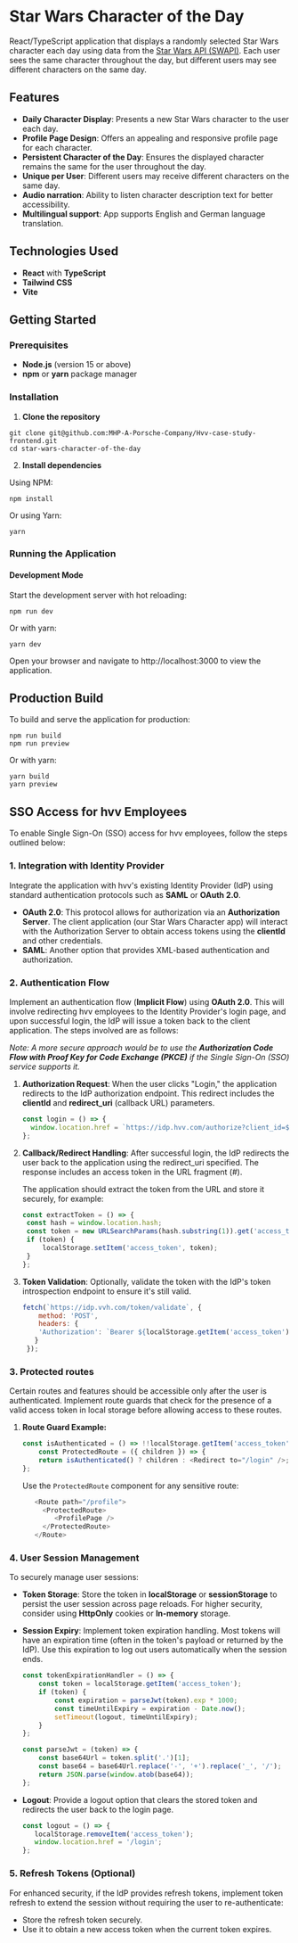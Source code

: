 # Star Wars Character of the Day

React/TypeScript application that displays a randomly selected Star Wars character each day using data from the [Star Wars API (SWAPI)](https://swapi.dev/). Each user sees the same character throughout the day, but different users may see different characters on the same day.

## Features

- **Daily Character Display**: Presents a new Star Wars character to the user each day.
- **Profile Page Design**: Offers an appealing and responsive profile page for each character.
- **Persistent Character of the Day**: Ensures the displayed character remains the same for the user throughout the day.
- **Unique per User**: Different users may receive different characters on the same day.
- **Audio narration**: Ability to listen character description text for better accessibility. 
- **Multilingual support**: App supports English and German language translation. 

## Technologies Used

- **React** with **TypeScript**
- **Tailwind CSS**
- **Vite**

## Getting Started

### Prerequisites

- **Node.js** (version 15 or above)
- **npm** or **yarn** package manager

### Installation

1. **Clone the repository**

```
git clone git@github.com:MHP-A-Porsche-Company/Hvv-case-study-frontend.git
cd star-wars-character-of-the-day
```

2. **Install dependencies**

Using NPM:
 ```
npm install
 ```
Or using Yarn:
 ```
yarn
 ```

### Running the Application
#### Development Mode

Start the development server with hot reloading:

```
npm run dev
```
Or with yarn:

```
yarn dev
```
Open your browser and navigate to http://localhost:3000 to view the application.

## Production Build
To build and serve the application for production:

```
npm run build
npm run preview
```
Or with yarn:

```
yarn build
yarn preview
```



## SSO Access for hvv Employees

To enable Single Sign-On (SSO) access for hvv employees, follow the steps outlined below:

### 1. Integration with Identity Provider

Integrate the application with hvv's existing Identity Provider (IdP) using standard authentication protocols such as **SAML** or **OAuth 2.0**.

- **OAuth 2.0**: This protocol allows for authorization via an **Authorization Server**. The client application (our Star Wars Character app) will interact with the Authorization Server to obtain access tokens using the **clientId** and other credentials.
- **SAML**: Another option that provides XML-based authentication and authorization.

### 2. Authentication Flow

Implement an authentication flow (**Implicit Flow**) using **OAuth 2.0**. This will involve redirecting hvv employees to the Identity Provider's login page, and upon successful login, the IdP will issue a token back to the client application. The steps involved are as follows:

_Note: A more secure approach would be to use the **Authorization Code Flow with Proof Key for Code Exchange (PKCE)** if the Single Sign-On (SSO) service supports it._

1. **Authorization Request**: When the user clicks "Login," the application redirects to the IdP authorization endpoint. This redirect includes the **clientId** and **redirect_uri** (callback URL) parameters.

   ```javascript
   const login = () => {
     window.location.href = `https://idp.hvv.com/authorize?client_id=${CLIENT_ID}&redirect_uri=${REDIRECT_URI}&response_type=token`;
   };

2. **Callback/Redirect Handling**: After successful login, the IdP redirects the user back to the application using the redirect_uri specified. The response includes an access token in the URL fragment (#).

   The application should extract the token from the URL and store it securely, for example:

   ```javascript
   const extractToken = () => {
    const hash = window.location.hash;
    const token = new URLSearchParams(hash.substring(1)).get('access_token');
    if (token) {
        localStorage.setItem('access_token', token);
    }
   };

3. **Token Validation**: Optionally, validate the token with the IdP's token introspection endpoint to ensure it's still valid.

   ```javascript
   fetch(`https://idp.vvh.com/token/validate`, {
       method: 'POST',
       headers: {
       'Authorization': `Bearer ${localStorage.getItem('access_token')}`
      }
    });

### 3. Protected routes

Certain routes and features should be accessible only after the user is authenticated. Implement route guards that check for the presence of a valid access token in local storage before allowing access to these routes.

1. **Route Guard Example:**

    ```javascript
   const isAuthenticated = () => !!localStorage.getItem('access_token');
        const ProtectedRoute = ({ children }) => {
        return isAuthenticated() ? children : <Redirect to="/login" />;
    };
   ```

    Use the `ProtectedRoute` component for any sensitive route:
    ```javascript
       <Route path="/profile">
         <ProtectedRoute>
            <ProfilePage />
         </ProtectedRoute>
       </Route>
   ```

### 4. User Session Management

To securely manage user sessions:

- **Token Storage**: Store the token in **localStorage** or **sessionStorage** to persist the user session across page reloads. For higher security, consider using **HttpOnly** cookies or **In-memory** storage.
- **Session Expiry**: Implement token expiration handling. Most tokens will have an expiration time (often in the token's payload or returned by the IdP). Use this expiration to log out users automatically when the session ends.

    ```javascript
    const tokenExpirationHandler = () => {
        const token = localStorage.getItem('access_token');
        if (token) {
            const expiration = parseJwt(token).exp * 1000;
            const timeUntilExpiry = expiration - Date.now();
            setTimeout(logout, timeUntilExpiry);
        }
    };

    const parseJwt = (token) => {
        const base64Url = token.split('.')[1];
        const base64 = base64Url.replace('-', '+').replace('_', '/');
        return JSON.parse(window.atob(base64));
    };
   ```
- **Logout**: Provide a logout option that clears the stored token and redirects the user back to the login page.
    ```javascript
    const logout = () => {
       localStorage.removeItem('access_token');
       window.location.href = '/login';
    };
   ```

### 5. Refresh Tokens (Optional)
For enhanced security, if the IdP provides refresh tokens, implement token refresh to extend the session without requiring the user to re-authenticate:

- Store the refresh token securely.
- Use it to obtain a new access token when the current token expires.